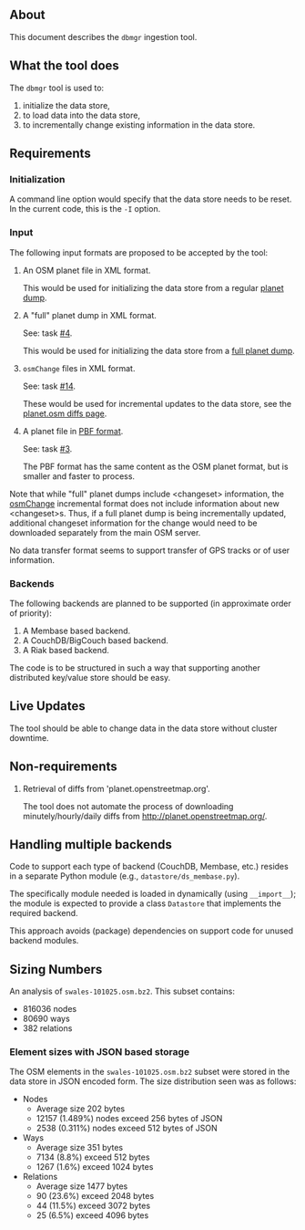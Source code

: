 ## About

This document describes the `dbmgr` ingestion tool.

## What the tool does

The `dbmgr` tool is used to:

1.  initialize the data store,
2.  to load data into the data store,
3.  to incrementally change existing information in the data store.

## Requirements

### Initialization

A command line option would specify that the data store needs to be
reset.  In the current code, this is the `-I` option.

### Input

The following input formats are proposed to be accepted by the tool:

1.  An OSM planet file in <osm> XML format.

    This would be used for initializing the data store from a regular
    [planet dump][planetdump].

2.  A "full" planet dump in <osm> XML format.

    See: task [#4][issue4].

    This would be used for initializing the data store from a
    [full planet dump][fullplanetdump].

3.  `osmChange` files in <osmChange> XML format.

    See: task [#14][issue14].

    These would be used for incremental updates to the data store,
    see the [planet.osm diffs page][planetdiffs]. 

4.  A planet file in [PBF format][planetpbf].

    See: task [#3][issue3].

    The PBF format has the same content as the OSM <osm> planet format,
    but is smaller and faster to process.

Note that while "full" planet dumps include \<changeset> information,
the [osmChange][] incremental format does not include information
about new \<changeset>s.  Thus, if a full planet dump is being
incrementally updated, additional changeset information for the change
would need to be downloaded separately from the main OSM server.

No data transfer format seems to support transfer of GPS tracks or of
user information.

### Backends

The following backends are planned to be supported (in approximate
order of priority):

1. A Membase based backend.
2. A CouchDB/BigCouch based backend.
3. A Riak based backend.

The code is to be structured in such a way that supporting another
distributed key/value store should be easy.

## Live Updates

The tool should be able to change data in the data store without
cluster downtime.

## Non-requirements

1.  Retrieval of diffs from 'planet.openstreetmap.org'.

    The tool does not automate the process of downloading
    minutely/hourly/daily diffs from <http://planet.openstreetmap.org/>.

## Handling multiple backends

Code to support each type of backend (CouchDB, Membase, etc.)
resides in a separate Python module (e.g., `datastore/ds_membase.py`).

The specifically module needed is loaded in dynamically (using
`__import__`); the module is expected to provide a class `Datastore`
that implements the required backend.

This approach avoids (package) dependencies on support code for unused
backend modules.

## Sizing Numbers

An analysis of `swales-101025.osm.bz2`.  This subset contains:

* 816036 nodes
* 80690 ways
* 382 relations

### Element sizes with JSON based storage

The OSM elements in the `swales-101025.osm.bz2` subset were stored in
the data store in JSON encoded form.  The size distribution seen was
as follows:

* Nodes
    * Average size 202 bytes
    * 12157 (1.489%) nodes exceed 256 bytes of JSON
    * 2538 (0.311%) nodes exceed 512 bytes of JSON
* Ways
    * Average size 351 bytes
    * 7134 (8.8%) exceed 512 bytes
    * 1267 (1.6%) exceed 1024 bytes
* Relations
    * Average size 1477 bytes
    * 90 (23.6%) exceed 2048 bytes
    * 44 (11.5%) exceed 3072 bytes
    * 25 (6.5%) exceed 4096 bytes

<!-- References -->

 [fullplanetdump]: http://wiki.openstreetmap.org/wiki/Planet.osm/full
 [issue3]: https://github.com/MapQuest/mapquest-osm-server/issues/3
 [issue4]: https://github.com/MapQuest/mapquest-osm-server/issues/4
 [issue14]: https://github.com/MapQuest/mapquest-osm-server/issues/14
 [osmChange]: http://wiki.openstreetmap.org/wiki/OsmChange
 [planetdiffs]: http://wiki.openstreetmap.org/wiki/Planet.osm/diffs
 [planetdump]: http://wiki.openstreetmap.org/wiki/Planet.osm
 [planetpbf]: http://wiki.openstreetmap.org/wiki/PBF
